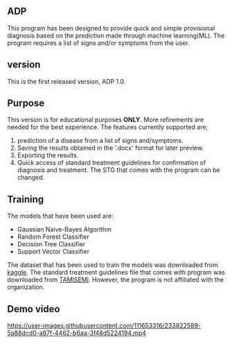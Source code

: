 ## ADP
This program has been designed to provide quick and simple provisional diagnosis based on the prediction made through machine learning(ML). The program requires a list of signs and/or symptoms from the user.

## version
This is the first released version, ADP 1.0.

## Purpose
This version is for educational purposes __ONLY__. More refirements are needed for the best experience. The features currently supported are;
1. prediction of a disease from a list of signs and/symptoms.
1. Saving the results obtained in the '.docx' format for later preview.
1. Exporting the results.
1. Quick access of standard treatment guidelines for confirmation of diagnosis and treatment. The STG that comes with the program can be changed.


## Training
The models that have been used are:
* Gaussian Naive-Bayes Algorithm
* Random Forest Classifier
* Decision Tree Classifier
* Support Vector Classifier

The dataset that has been used to train the models was downloaded from [kaggle](https://www.kaggle.com/datasets/kaushil268/disease-prediction-using-machine-learning "kaggle disease prediction dataset").
The standard treatment guidelines file that comes with program was downloaded from [TAMISEMI](https://www.google.com/url?sa=t&source=web&rct=j&url=https://hssrc.tamisemi.go.tz/storage/app/uploads/public/5ab/e9b/b21/5abe9bb216267130384889.pdf&ved=2ahUKEwim7rbQt77-AhWhwQIHHRLkAoYQFnoECA8QAQ&usg=AOvVaw2eGcZjE1xd1epWN6H6O7RY "STG"). However, the program is not affiliated with the organization.

## Demo video
https://user-images.githubusercontent.com/111653316/233822589-5a88dcd0-a87f-4462-b6aa-3f48d5224194.mp4


